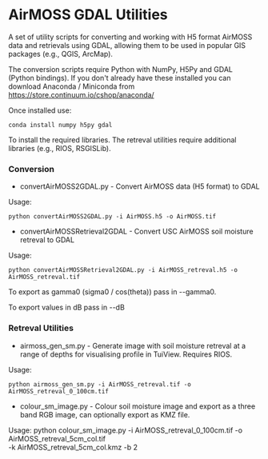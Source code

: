 AirMOSS GDAL Utilities
======================

A set of utility scripts for converting and working with H5 format AirMOSS data and retrievals using GDAL, allowing them to be used in popular GIS packages (e.g., QGIS, ArcMap).

The conversion scripts require Python with NumPy, H5Py and GDAL (Python bindings). If you don't already have these installed you can download Anaconda / Miniconda from https://store.continuum.io/cshop/anaconda/

Once installed use:

    conda install numpy h5py gdal

To install the required libraries. The retreval utilities require additional libraries (e.g., RIOS, RSGISLib).

### Conversion ###

* convertAirMOSS2GDAL.py - Convert AirMOSS data (H5 format) to GDAL

Usage:

    python convertAirMOSS2GDAL.py -i AirMOSS.h5 -o AirMOSS.tif

* convertAirMOSSRetrieval2GDAL - Convert USC AirMOSS soil moisture retreval to GDAL

Usage:

    python convertAirMOSSRetrieval2GDAL.py -i AirMOSS_retreval.h5 -o AirMOSS_retreval.tif

To export as gamma0 (sigma0 / cos(theta)) pass in --gamma0.

To export values in dB pass in --dB

### Retreval Utilities ###

* airmoss_gen_sm.py - Generate image with soil moisture retreval at a range of depths for visualising profile in TuiView. Requires RIOS.

Usage:

    python airmoss_gen_sm.py -i AirMOSS_retreval.tif -o AirMOSS_retreval_0_100cm.tif

* colour_sm_image.py - Colour soil moisture image and export as a three band RGB image, can optionally export as KMZ file.

Usage:
    python colour_sm_image.py -i AirMOSS_retreval_0_100cm.tif -o AirMOSS_retreval_5cm_col.tif \
             -k AirMOSS_retreval_5cm_col.kmz -b 2

